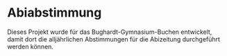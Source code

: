 # Abiabstimmung

Dieses Projekt wurde für das Bughardt-Gymnasium-Buchen entwickelt, damit dort die alljährlichen Abstimmungen für die
Abizeitung durchgeführt werden können.
